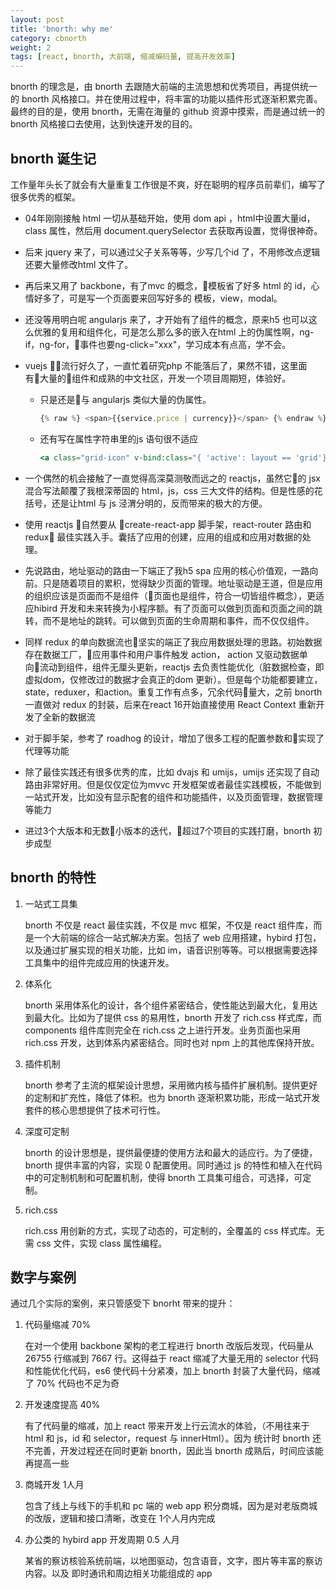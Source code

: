 ```yaml
---
layout: post
title: 'bnorth: why me'
category: cbnorth
weight: 2
tags: [react, bnorth, 大前端, 缩减编码量, 提高开发效率]
---
```


bnorth 的理念是，由 bnorth 去跟随大前端的主流思想和优秀项目，再提供统一的 bnorth 风格接口。并在使用过程中，将丰富的功能以插件形式逐渐积累完善。最终的目的是，使用 bnorth，无需在海量的 github 资源中摸索，而是通过统一的 bnorth 风格接口去使用，达到快速开发的目的。

## bnorth 诞生记

工作量年头长了就会有大量重复工作很是不爽，好在聪明的程序员前辈们，编写了很多优秀的框架。

- 04年刚刚接触 html 一切从基础开始，使用 dom api ，html中设置大量id，class 属性，然后用 document.querySelector 去获取再设置，觉得很神奇。
- 后来 jquery 来了，可以通过父子关系等等，少写几个id 了，不用修改点逻辑还要大量修改html 文件了。
- 再后来又用了 backbone，有了mvc 的概念，模板省了好多 html 的 id，心情好多了，可是写一个页面要来回写好多的 模板，view，modal。
- 还没等用明白呢 angularjs 来了，才开始有了组件的概念，原来h5 也可以这么优雅的复用和组件化，可是怎么那么多的嵌入在html 上的伪属性啊，ng-if，ng-for，事件也要ng-click="xxx"，学习成本有点高，学不会。
- vuejs 流行好久了，一直忙着研究php 不能落后了，果然不错，这里面有大量的组件和成熟的中文社区，开发一个项目周期短，体验好。
  + 只是还是与 angularjs 类似大量的伪属性。

    ```jsx
    {% raw %} <span>{{service.price | currency}}</span> {% endraw %}
    ```
    
  + 还有写在属性字符串里的js 语句很不适应 

    ```jsx
    <a class="grid-icon" v-bind:class="{ 'active': layout == 'grid'}" v-on:click="layout = 'grid'"></a>
    ```

- 一个偶然的机会接触了一直觉得高深莫测敬而远之的 reactjs，虽然它的 jsx 混合写法颠覆了我根深蒂固的 html，js，css 三大文件的结构。但是性感的花括号，还是让html 与 js 泾渭分明的，反而带来的极大的方便。
- 使用 reactjs 自然要从 create-react-app 脚手架，react-router 路由和 redux 最佳实践入手。囊括了应用的创建，应用的组成和应用对数据的处理。
- 先说路由，地址驱动的路由一下端正了我h5 spa 应用的核心价值观，一路向前。只是随着项目的累积，觉得缺少页面的管理。地址驱动是王道，但是应用的组织应该是页面而不是组件（页面也是组件，符合一切皆组件概念），更适应hibird 开发和未来转换为小程序额。有了页面可以做到页面和页面之间的跳转，而不是地址的跳转。可以做到页面的生命周期和事件，而不仅仅组件。
- 同样 redux 的单向数据流也坚实的端正了我应用数据处理的思路。初始数据存在数据工厂，应用事件和用户事件触发 action， action 又驱动数据单向流动到组件，组件无厘头更新，reactjs 去负责性能优化（脏数据检查，即虚拟dom，仅修改过的数据才会真正的dom 更新）。但是每个功能都要建立，state，reduxer，和action。重复工作有点多，冗余代码量大，之前 bnorth 一直做对 redux 的封装，后来在react 16开始直接使用 React Context 重新开发了全新的数据流
- 对于脚手架，参考了 roadhog 的设计，增加了很多工程的配置参数和实现了代理等功能
- 除了最佳实践还有很多优秀的库，比如 dvajs 和 umijs，umijs 还实现了自动路由非常好用。但是仅仅定位为mvvc 开发框架或者最佳实践模板，不能做到一站式开发，比如没有显示配套的组件和功能插件，以及页面管理，数据管理等能力
- 进过3个大版本和无数小版本的迭代，超过7个项目的实践打磨，bnorth 初步成型

## bnorth 的特性

1. 一站式工具集

    bnorth 不仅是 react 最佳实践，不仅是 mvc 框架，不仅是 react 组件库，而是一个大前端的综合一站式解决方案。包括了 web 应用搭建，hybird 打包，以及通过扩展实现的相关功能，比如 im，语音识别等等。可以根据需要选择工具集中的组件完成应用的快速开发。

1. 体系化

    bnorth 采用体系化的设计，各个组件紧密结合，使性能达到最大化，复用达到最大化。比如为了提供 css 的易用性，bnorth 开发了 rich.css 样式库，而 components 组件库则完全在 rich.css 之上进行开发。业务页面也采用 rich.css 开发，达到体系内紧密结合。同时也对 npm 上的其他库保持开放。

1. 插件机制

    bnorth 参考了主流的框架设计思想，采用微内核与插件扩展机制。提供更好的定制和扩充性，降低了体积。也为 bnorth 逐渐积累功能，形成一站式开发套件的核心思想提供了技术可行性。

1. 深度可定制

    bnorth 的设计思想是，提供最便捷的使用方法和最大的适应行。为了便捷，bnorth 提供丰富的内容，实现 0 配置使用。同时通过 js 的特性和植入在代码中的可定制机制和可配置机制，使得 bnorth 工具集可组合，可选择，可定制。

1. rich.css

    rich.css 用创新的方式，实现了动态的，可定制的，全覆盖的 css 样式库。无需 css 文件，实现 class 属性编程。

    

## 数字与案例

通过几个实际的案例，来只管感受下 bnorht 带来的提升：

1. 代码量缩减 70%

    在对一个使用 backbone 架构的老工程进行 bnorth 改版后发现，代码量从 26755 行缩减到 7667 行。这得益于 react 缩减了大量无用的 selector 代码和性能优化代码，es6 使代码十分紧凑，加上 bnorth 封装了大量代码，缩减了 70% 代码也不足为奇

1. 开发速度提高 40%

    有了代码量的缩减，加上 react 带来开发上行云流水的体验，（不用往来于 html 和 js，id 和 selector，request 与 innerHtml）。因为 统计时 bnorth 还不完善，开发过程还在同时更新 bnorth，因此当 bnorth 成熟后，时间应该能再提高一些

1. 商城开发 1人月

    包含了线上与线下的手机和 pc 端的 web app 积分商城，因为是对老版商城的改版，逻辑和接口清晰，改变在 1个人月内完成

1. 办公类的 hybird app 开发周期 0.5 人月

    某省的察访核验系统前端，以地图驱动，包含语音，文字，图片等丰富的察访内容。以及 即时通讯和周边相关功能组成的 app
